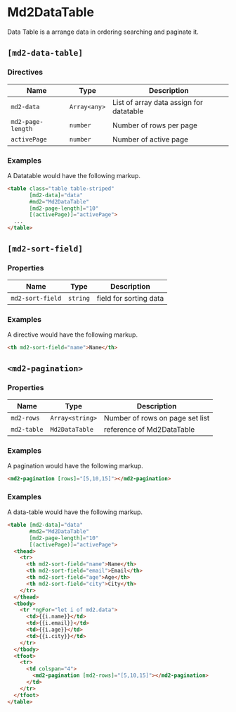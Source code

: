 # Md2DataTable
Data Table is a arrange data in ordering searching and paginate it.

## `[md2-data-table]`
### Directives

| Name | Type | Description |
| --- | --- | --- |
| `md2-data` | `Array<any>` | List of array data assign for datatable |
| `md2-page-length` | `number` | Number of rows per page |
| `activePage` | `number` | Number of active page |

### Examples
A Datatable would have the following markup.
```html
<table class="table table-striped"
       [md2-data]="data"
       #md2="Md2DataTable"
       [md2-page-length]="10"
       [(activePage)]="activePage">
  ...
</table>
```

## `[md2-sort-field]`
### Properties

| Name | Type | Description |
| --- | --- | --- |
| `md2-sort-field` | `string` | field for sorting data |

### Examples
A directive would have the following markup.
```html
<th md2-sort-field="name">Name</th>
```

## `<md2-pagination>`
### Properties

| Name | Type | Description |
| --- | --- | --- |
| `md2-rows` | `Array<string>` | Number of rows on page set list |
| `md2-table` | `Md2DataTable` | reference of Md2DataTable |

### Examples
A pagination would have the following markup.
```html
<md2-pagination [rows]="[5,10,15]"></md2-pagination>
```

### Examples
A data-table would have the following markup.
```html
<table [md2-data]="data"
       #md2="Md2DataTable"
       [md2-page-length]="10"
       [(activePage)]="activePage">
  <thead>
    <tr>
      <th md2-sort-field="name">Name</th>
      <th md2-sort-field="email">Email</th>
      <th md2-sort-field="age">Age</th>
      <th md2-sort-field="city">City</th>
    </tr>
  </thead>
  <tbody>
    <tr *ngFor="let i of md2.data">
      <td>{{i.name}}</td>
      <td>{{i.email}}</td>
      <td>{{i.age}}</td>
      <td>{{i.city}}</td>
    </tr>
  </tbody>
  <tfoot>
    <tr>
      <td colspan="4">
        <md2-pagination [md2-rows]="[5,10,15]"></md2-pagination>
      </td>
    </tr>
  </tfoot>
</table>
```